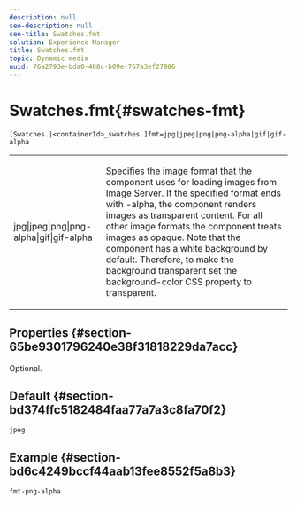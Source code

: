 ```yaml
---
description: null
seo-description: null
seo-title: Swatches.fmt
solution: Experience Manager
title: Swatches.fmt
topic: Dynamic media
uuid: 76a2793e-bda0-408c-b09e-767a3ef27986
---
```


# Swatches.fmt{#swatches-fmt}

 `[Swatches.|<containerId>_swatches.]fmt=jpg|jpeg|png|png-alpha|gif|gif-alpha`

<table id="table_4620F51BD77149FDB68F1FBECC443801"> 
 <tbody> 
  <tr> 
   <td> <p> <span class="codeph"> jpg|jpeg|png|png-alpha|gif|gif-alpha</span> </p> </td> 
   <td> <p>Specifies the image format that the component uses for loading images from Image Server. If the specified format ends with <span class="codeph"> -alpha</span>, the component renders images as transparent content. For all other image formats the component treats images as opaque. Note that the component has a white background by default. Therefore, to make the background transparent set the <span class="codeph"> background-color</span> CSS property to <span class="codeph"> transparent</span>. </p> </td> 
  </tr> 
 </tbody> 
</table>

## Properties {#section-65be9301796240e38f31818229da7acc}

Optional.

## Default {#section-bd374ffc5182484faa77a7a3c8fa70f2}

`jpeg`

## Example {#section-bd6c4249bccf44aab13fee8552f5a8b3}

`fmt-png-alpha` 
